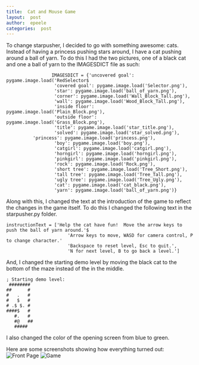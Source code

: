 ```yaml
---
title:  Cat and Mouse Game
layout:  post
author:  epeele
categories:  post
---
```


To change starpusher, I decided to go with something awesome:  cats.  Instead of having a princess pushing stars around, I have a cat pushing around a ball of yarn.  To do this I had the two pictures, one of a black cat and one a ball of yarn to the IMAGESDICT file as such:

```
                 IMAGESDICT = {'uncovered goal': pygame.image.load('RedSelector$
                  'covered goal': pygame.image.load('Selector.png'),
                  'star': pygame.image.load('ball_of_yarn.png'),
                  'corner': pygame.image.load('Wall_Block_Tall.png'),
                  'wall': pygame.image.load('Wood_Block_Tall.png'),
                  'inside floor': pygame.image.load('Plain_Block.png'),
                  'outside floor': pygame.image.load('Grass_Block.png'),
                  'title': pygame.image.load('star_title.png'),
                  'solved': pygame.image.load('star_solved.png'),
		  'princess': pygame.image.load('princess.png'),
                  'boy': pygame.image.load('boy.png'),
                  'catgirl': pygame.image.load('catgirl.png'),
                  'horngirl': pygame.image.load('horngirl.png'),
                  'pinkgirl': pygame.image.load('pinkgirl.png'),
                  'rock': pygame.image.load('Rock.png'),
                  'short tree': pygame.image.load('Tree_Short.png'),
                  'tall tree': pygame.image.load('Tree_Tall.png'),
                  'ugly tree': pygame.image.load('Tree_Ugly.png'),
                  'cat': pygame.image.load('cat_black.png'),
                  'yarn': pygame.image.load('ball_of_yarn.png')}
```

Along with this, I changed the text at the introduction of the game to reflect the changes in the game itself.  To do this I changed the following text in the starpusher.py folder.

```
instructionText = ['Help the cat have fun!  Move the arrow keys to push the ball of yarn around.'$
                       'Arrow keys to move, WASD for camera control, P to change character.'
                       'Backspace to reset level, Esc to quit.',
                       'N for next level, B to go back a level.']
```

And, I changed the starting demo level by moving the black cat to the bottom of the maze instead of the in the middle.

```
; Starting demo level:
 ########
##      #
#   .   #
#   $   #
# .$ $. #
####$   #
   #.   #
   #@   ##
   #####

```
I also changed the color of the opening screen from blue to green.

Here are some screenshots showing how everything turned out:
![Front Page](http://www.unc.edu/~epeele/file/star_front.png)
![Game](http://www.unc.edu/~epeele/file/star_game.png)


